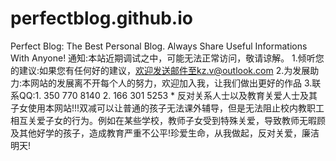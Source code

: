 # perfectblog.github.io
Perfect Blog: The Best Personal Blog. Always Share Useful Informations With Anyone!
通知:本站近期调试之中，可能无法正常访问，敬请谅解。
1.倾听您的建议:如果您有任何好的建议，欢迎发送邮件至kz.v@outlook.com
2.为发展助力:本网站的发展离不开每个人的努力，欢迎加入我，让我们做出更好的作品
3.联系QQ:1. 350 770 8140     2. 166 301 5253
*
反对关系人士以及教育关爱人士及其子女使用本网站!!!双减可以让普通的孩子无法课外辅导，但是无法阻止校内教职工相互关爱子女的行为。例如在某些学校，教师子女受到特殊关爱，导致教师无暇顾及其他好学的孩子，造成教育严重不公平!珍爱生命，从我做起，反对关爱，廉洁明天!
